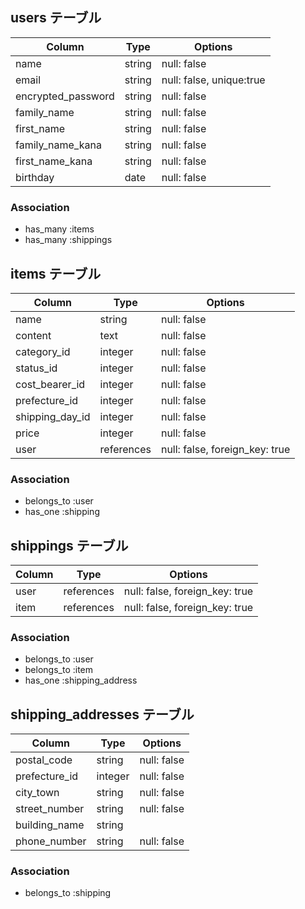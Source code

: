 ## users テーブル

| Column                | Type   | Options                  |
| ------------------    | ------ | -----------              |
| name                  | string | null: false              |
| email                 | string | null: false, unique:true |
| encrypted_password    | string | null: false              |
| family_name           | string | null: false              |
| first_name            | string | null: false              |
| family_name_kana      | string | null: false              |
| first_name_kana       | string | null: false              |
| birthday              | date   | null: false              | 

### Association

- has_many :items
- has_many :shippings

## items テーブル

| Column           | Type        | Options     |
| ------           | ------      | ----------- |
| name             | string      | null: false |
| content          | text        | null: false |
| category_id      | integer     | null: false |
| status_id        | integer     | null: false |
| cost_bearer_id   | integer     | null: false |
| prefecture_id    | integer     | null: false |
| shipping_day_id  | integer     | null: false |
| price            | integer     | null: false |
| user             | references  | null: false,  foreign_key: true |
### Association

- belongs_to :user
- has_one    :shipping

## shippings テーブル

| Column          | Type       | Options                        |
| ------          | ---------- | ------------------------------ |
| user            | references | null: false, foreign_key: true |
| item            | references | null: false, foreign_key: true |

### Association

- belongs_to :user
- belongs_to :item
- has_one    :shipping_address

## shipping_addresses テーブル

| Column            | Type       | Options     |
| -------           | ---------- | ----------- |
| postal_code       | string     | null: false |
| prefecture_id     | integer    | null: false |
| city_town         | string     | null: false |
| street_number     | string     | null: false |
| building_name     | string     |             | 
| phone_number      | string     | null: false |
### Association

- belongs_to :shipping

